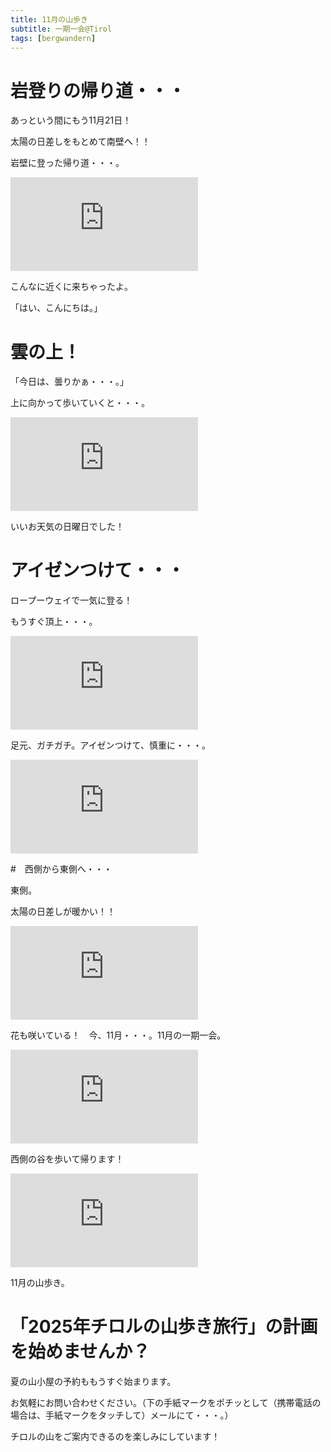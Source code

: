 ```yaml
---
title: 11月の山歩き
subtitle: 一期一会@Tirol
tags: [bergwandern]
---
```


# 岩登りの帰り道・・・

あっという間にもう11月21日！

太陽の日差しをもとめて南壁へ！！

岩壁に登った帰り道・・・。

![20241120gemse](https://piwigo.schickl.de/i.php?/upload/2024/11/21/20241121151323-7f8e57ed-me.jpg)

こんなに近くに来ちゃったよ。

「はい、こんにちは。」


# 雲の上！

「今日は、曇りかぁ・・・。」

上に向かって歩いていくと・・・。

![20241103seegrube](https://piwigo.schickl.de/i.php?/upload/2024/11/21/20241121145058-d0a26e29-me.jpg)

いいお天気の日曜日でした！


# アイゼンつけて・・・

ロープーウェイで一気に登る！

もうすぐ頂上・・・。

![20241108schaufelspitze1](https://piwigo.schickl.de/i.php?/upload/2024/11/21/20241121145358-10313734-me.jpg)

足元、ガチガチ。アイゼンつけて、慎重に・・・。

![20241108schaufelspitze2](https://piwigo.schickl.de/i.php?/upload/2024/11/21/20241121150311-592f39dc-me.jpg)


#　西側から東側へ・・・

東側。

太陽の日差しが暖かい！！

![20241116ostseite](https://piwigo.schickl.de/i.php?/upload/2024/11/21/20241121150804-680decb5-me.jpg)

花も咲いている！　今、11月・・・。11月の一期一会。

![20241116blumen](https://piwigo.schickl.de/i.php?/upload/2024/11/21/20241121150529-1b29ad52-me.jpg)

西側の谷を歩いて帰ります！

![20241116puitztal](https://piwigo.schickl.de/i.php?/upload/2024/11/21/20241121151035-1ce84f05-me.jpg)

11月の山歩き。


# 「2025年チロルの山歩き旅行」の計画を始めませんか？

夏の山小屋の予約ももうすぐ始まります。

お気軽にお問い合わせください。（下の手紙マークをポチッとして（携帯電話の場合は、手紙マークをタッチして）メールにて・・・。）

チロルの山をご案内できるのを楽しみにしています！







